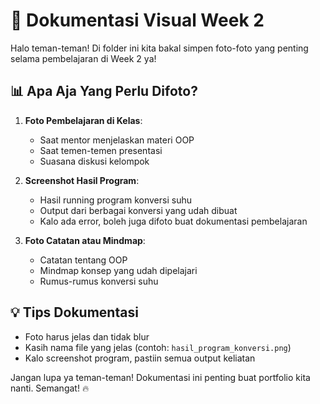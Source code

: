 # 📸 Dokumentasi Visual Week 2

Halo teman-teman! Di folder ini kita bakal simpen foto-foto yang penting selama pembelajaran di Week 2 ya!

## 📊 Apa Aja Yang Perlu Difoto?

1. **Foto Pembelajaran di Kelas**:

   - Saat mentor menjelaskan materi OOP
   - Saat temen-temen presentasi
   - Suasana diskusi kelompok

2. **Screenshot Hasil Program**:

   - Hasil running program konversi suhu
   - Output dari berbagai konversi yang udah dibuat
   - Kalo ada error, boleh juga difoto buat dokumentasi pembelajaran

3. **Foto Catatan atau Mindmap**:
   - Catatan tentang OOP
   - Mindmap konsep yang udah dipelajari
   - Rumus-rumus konversi suhu

## 💡 Tips Dokumentasi

- Foto harus jelas dan tidak blur
- Kasih nama file yang jelas (contoh: `hasil_program_konversi.png`)
- Kalo screenshot program, pastiin semua output keliatan

Jangan lupa ya teman-teman! Dokumentasi ini penting buat portfolio kita nanti. Semangat! 🔥
